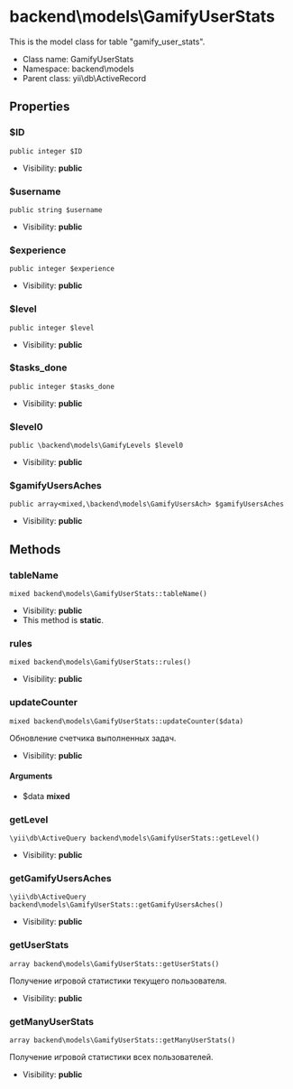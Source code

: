 backend\models\GamifyUserStats
===============

This is the model class for table &quot;gamify_user_stats&quot;.




* Class name: GamifyUserStats
* Namespace: backend\models
* Parent class: yii\db\ActiveRecord





Properties
----------


### $ID

    public integer $ID





* Visibility: **public**


### $username

    public string $username





* Visibility: **public**


### $experience

    public integer $experience





* Visibility: **public**


### $level

    public integer $level





* Visibility: **public**


### $tasks_done

    public integer $tasks_done





* Visibility: **public**


### $level0

    public \backend\models\GamifyLevels $level0





* Visibility: **public**


### $gamifyUsersAches

    public array<mixed,\backend\models\GamifyUsersAch> $gamifyUsersAches





* Visibility: **public**


Methods
-------


### tableName

    mixed backend\models\GamifyUserStats::tableName()





* Visibility: **public**
* This method is **static**.




### rules

    mixed backend\models\GamifyUserStats::rules()





* Visibility: **public**




### updateCounter

    mixed backend\models\GamifyUserStats::updateCounter($data)

Обновление счетчика выполненных задач.



* Visibility: **public**


#### Arguments
* $data **mixed**



### getLevel

    \yii\db\ActiveQuery backend\models\GamifyUserStats::getLevel()





* Visibility: **public**




### getGamifyUsersAches

    \yii\db\ActiveQuery backend\models\GamifyUserStats::getGamifyUsersAches()





* Visibility: **public**




### getUserStats

    array backend\models\GamifyUserStats::getUserStats()

Получение игровой статистики текущего пользователя.



* Visibility: **public**




### getManyUserStats

    array backend\models\GamifyUserStats::getManyUserStats()

Получение игровой статистики всех пользователей.



* Visibility: **public**


